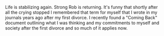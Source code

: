 Life is stabilizing again. Strong Rob is returning. It's funny that shortly after all the crying stopped I remembered that term for myself that I wrote in my journals years ago after my first divorce. I recently found a "Coming Back" document outlining what I was thinking and my commitments to myself and society after the first divorce and so much of it applies now.